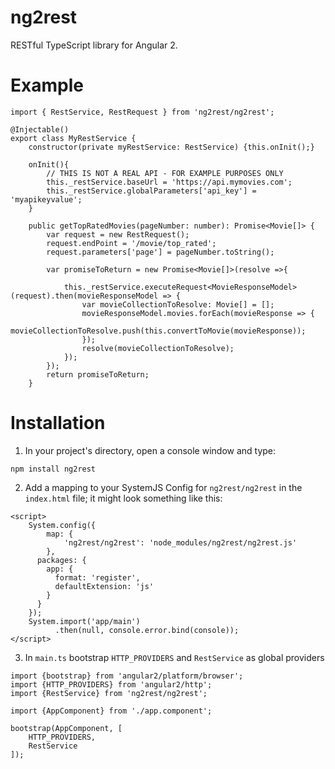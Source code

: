 # ng2rest
RESTful TypeScript library for Angular 2.

# Example
```
import { RestService, RestRequest } from 'ng2rest/ng2rest';

@Injectable()
export class MyRestService {
    constructor(private myRestService: RestService) {this.onInit();}
    
    onInit(){
        // THIS IS NOT A REAL API - FOR EXAMPLE PURPOSES ONLY
        this._restService.baseUrl = 'https://api.mymovies.com';
        this._restService.globalParameters['api_key'] = 'myapikeyvalue';
    }
    
    public getTopRatedMovies(pageNumber: number): Promise<Movie[]> {
        var request = new RestRequest();
        request.endPoint = '/movie/top_rated';
        request.parameters['page'] = pageNumber.toString();
        
        var promiseToReturn = new Promise<Movie[]>(resolve =>{
            
            this._restService.executeRequest<MovieResponseModel>(request).then(movieResponseModel => {
                var movieCollectionToResolve: Movie[] = [];
                movieResponseModel.movies.forEach(movieResponse => {
                    movieCollectionToResolve.push(this.convertToMovie(movieResponse));
                });
                resolve(movieCollectionToResolve);
            });
        });
        return promiseToReturn;
    }
````

# Installation
1. In your project's directory, open a console window and type: 
```
npm install ng2rest
```
2. Add a mapping to your SystemJS Config for `ng2rest/ng2rest` in the `index.html` file; it might look something like this:
```
<script>
    System.config({
        map: {
            'ng2rest/ng2rest': 'node_modules/ng2rest/ng2rest.js'
        },
      packages: {
        app: {
          format: 'register',
          defaultExtension: 'js'
        }
      }
    });
    System.import('app/main')
          .then(null, console.error.bind(console));
</script>
```
3. In `main.ts` bootstrap `HTTP_PROVIDERS` and `RestService` as global providers
```
import {bootstrap} from 'angular2/platform/browser';
import {HTTP_PROVIDERS} from 'angular2/http';
import {RestService} from 'ng2rest/ng2rest';

import {AppComponent} from './app.component';

bootstrap(AppComponent, [
    HTTP_PROVIDERS, 
    RestService
]);
```



